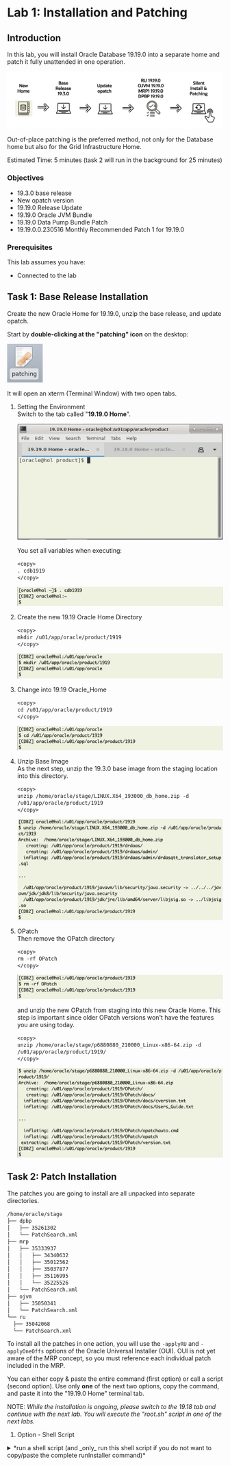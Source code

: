 # Lab 1: Installation and Patching

## Introduction 

In this lab, you will install Oracle Database 19.19.0 into a separate home and patch it fully unattended in one operation. 

![Process flow lab 2](./images/lab2-process-flow.png " ")

Out-of-place patching is the preferred method, not only for the Database home but also for the Grid Infrastructure Home.

Estimated Time: 5 minutes (task 2 will run in the background for 25 minutes)

### Objectives

* 19.3.0 base release
* New opatch version
* 19.19.0 Release Update
* 19.19.0 Oracle JVM Bundle
* 19.19.0 Data Pump Bundle Patch
* 19.19.0.0.230516 Monthly Recommended Patch 1 for 19.19.0

### Prerequisites

This lab assumes you have:

- Connected to the lab



## Task 1: Base Release Installation
Create the new Oracle Home for 19.19.0, unzip the base release, and update opatch. 

Start by **double-clicking at the "patching" icon** on the desktop:

![Screenshot of the Linux Hands On Lab Terminal icon](./images/patching-icon.png " ")

It will open an xterm (Terminal Window) with two open tabs.

1. Setting the Environment </br> 
Switch to the tab called "__19.19.0 Home__". 

    ![19.18 HOME tab](./images/19-19-home.png " ")

    You set all variables when executing: 

    ```
    <copy>
    . cdb1919
    </copy>
    ```

    ![Source target environment](./images/source-19-19-env.png " ")

2. Create the new 19.19 Oracle Home Directory

    ```
    <copy>
    mkdir /u01/app/oracle/product/1919
    </copy>
    ```

    ![create new directory 1919](./images/mkdir-target-1919.png " ")

3. Change into 19.19 Oracle_Home

    ```
    <copy>
    cd /u01/app/oracle/product/1919
    </copy>
    ```

    ![change into directory 1919](./images/cd-target-dir-1919.png " ")

4. Unzip Base Image </br>
As the next step, unzip the 19.3.0 base image from the staging location into this directory.

    ```
    <copy>
    unzip /home/oracle/stage/LINUX.X64_193000_db_home.zip -d /u01/app/oracle/product/1919
    </copy>
    ```

    ![unzip Oracle software](./images/unzip-oracle-software.png " ")

5. OPatch </br> 
Then remove the OPatch directory 

    ```
    <copy>
    rm -rf OPatch
    </copy>
    ```

    ![remove original opatch](./images/remove-opatch.png " ")

    and unzip the new OPatch from staging into this new Oracle Home. This step is important since older OPatch versions won't have the features you are using today.

    ```
    <copy>
    unzip /home/oracle/stage/p6880880_210000_Linux-x86-64.zip -d /u01/app/oracle/product/1919/
    </copy>
    ```

    ![unzip new opatch](./images/unzip-opatch-software.png " ")


## Task 2: Patch Installation

The patches you are going to install are all unpacked into separate directories.

  ``` text
/home/oracle/stage
├── dpbp
│   ├── 35261302
│   └── PatchSearch.xml
├── mrp
│   ├── 35333937
│   │   ├── 34340632
│   │   ├── 35012562
│   │   ├── 35037877
│   │   ├── 35116995
│   │   └── 35225526
│   └── PatchSearch.xml
├── ojvm
│   ├── 35050341
│   └── PatchSearch.xml
└── ru
    ├── 35042068
    └── PatchSearch.xml
  ```


To install all the patches in one action, you will use the `-applyRU` and `-applyOneOffs` options of the Oracle Universal Installer (OUI). OUI is not yet aware of the MRP concept, so you must reference each individual patch included in the MRP.

You can either copy & paste the entire command (first option) or call a script (second option). Use only __one__ of the next two options, copy the command, and paste it into the "19.19.0 Home" terminal tab.

NOTE: *While the installation is ongoing, please switch to the 19.18 tab and continue with the next lab. You will execute the "root.sh" script in one of the next labs.*

1. Option - Shell Script

<details>
  <summary>*run a shell script (and _only_ run this shell script if you do not want to copy/paste the complete runInstaller command)*</summary>
```text
    First, examine the script.

    <copy>
    cat /home/oracle/patch/install_patch.sh
    </copy>

    Then execute the script.

    ```
    <copy>
    sh /home/oracle/patch/install_patch.sh
    </copy>
    ```

<details>
 <summary>*Click to see the output*</summary>
  [CDB2] oracle@hol:/u01/app/oracle/product/1919
  $ ./runInstaller -applyRU /home/oracle/stage/ru/35042068  \
  >  -applyOneOffs /home/oracle/stage/ojvm/35050341,/home/oracle/stage/dpbp/35261302,/home/oracle/stage/mrp/35333937/34340632,/home/oracle/stage/mrp/35333937/35012562,/home/oracle/stage/mrp/35333937/35037877,/home/oracle/stage/mrp/35333937/35116995,/home/oracle/stage/mrp/35333937/35225526 \
  >    -silent -ignorePrereqFailure -waitforcompletion \
  >     oracle.install.option=INSTALL_DB_SWONLY \
  >     UNIX_GROUP_NAME=oinstall \
  >     INVENTORY_LOCATION=/u01/app/oraInventory \
  >     ORACLE_HOME=/u01/app/oracle/product/1919 \
  >     ORACLE_BASE=/u01/app/oracle \
  >     oracle.install.db.InstallEdition=EE \
  >     oracle.install.db.OSDBA_GROUP=dba \
  >     oracle.install.db.OSOPER_GROUP=dba \
  >     oracle.install.db.OSBACKUPDBA_GROUP=dba \
  >     oracle.install.db.OSDGDBA_GROUP=dba \
  >     oracle.install.db.OSKMDBA_GROUP=dba \
  >     oracle.install.db.OSRACDBA_GROUP=dba \
  >     SECURITY_UPDATES_VIA_MYORACLESUPPORT=false \
  >     DECLINE_SECURITY_UPDATES=true
  
  Preparing the home to patch...
  Applying the patch /home/oracle/stage/ru/35042068...
  Successfully applied the patch.
  Applying the patch /home/oracle/stage/ojvm/35050341...
  Successfully applied the patch.
  Applying the patch /home/oracle/stage/dpbp/35261302...
  Successfully applied the patch.
  Applying the patch /home/oracle/stage/mrp/35333937/34340632...
  Successfully applied the patch.
  Applying the patch /home/oracle/stage/mrp/35333937/35012562...
  Successfully applied the patch.
  Applying the patch /home/oracle/stage/mrp/35333937/35037877...
  Successfully applied the patch.
  Applying the patch /home/oracle/stage/mrp/35333937/35116995...
  Successfully applied the patch.
  Applying the patch /home/oracle/stage/mrp/35333937/35225526...
  Successfully applied the patch.
  The log can be found at: /u01/app/oraInventory/logs/InstallActions2023-06-29_12-40-26PM/installerPatchActions_2023-06-29_12-40-26PM.log
  Launching Oracle Database Setup Wizard...
  
  The response file for this session can be found at:
  /u01/app/oracle/product/1919/install/response/db_2023-06-29_12-40-26PM.rsp
  
  You can find the log of this install session at:
   /u01/app/oraInventory/logs/InstallActions2023-06-29_12-40-26PM/installActions2023-06-29_12-40-26PM.log
  
  As a root user, execute the following script(s):
   1. /u01/app/oracle/product/1919/root.sh
  
  Execute /u01/app/oracle/product/1919/root.sh on the following nodes:
   [hol]
  
  
  Successfully Setup Software.
  [CDB2] oracle@hol:/u01/app/oracle/product/1919
  $
</details>

```
</details>


2. Option - use runInstaller (only execute runInstaller if you didn't execute the shell script)
```
<copy>
./runInstaller -applyRU /home/oracle/stage/ru/35042068  \
-applyOneOffs /home/oracle/stage/ojvm/35050341,/home/oracle/stage/dpbp/35261302,/home/oracle/stage/mrp/35333937/34340632,/home/oracle/stage/mrp/35333937/35012562,/home/oracle/stage/mrp/35333937/35037877,/home/oracle/stage/mrp/35333937/35116995,/home/oracle/stage/mrp/35333937/35225526 \
  -silent -ignorePrereqFailure -waitforcompletion \
   oracle.install.option=INSTALL_DB_SWONLY \
   UNIX_GROUP_NAME=oinstall \
   INVENTORY_LOCATION=/u01/app/oraInventory \
   ORACLE_HOME=/u01/app/oracle/product/1919 \
   ORACLE_BASE=/u01/app/oracle \
   oracle.install.db.InstallEdition=EE \
   oracle.install.db.OSDBA_GROUP=dba \
   oracle.install.db.OSOPER_GROUP=dba \
   oracle.install.db.OSBACKUPDBA_GROUP=dba \
   oracle.install.db.OSDGDBA_GROUP=dba \
   oracle.install.db.OSKMDBA_GROUP=dba \
   oracle.install.db.OSRACDBA_GROUP=dba \
   SECURITY_UPDATES_VIA_MYORACLESUPPORT=false \
   DECLINE_SECURITY_UPDATES=true
</copy>
```
![runInstaller output ](./images/run-installer-output.png " ")

Installing the patches takes about ten minutes. While the patch install is ongoing *proceed to the next lab*. You get back to this session at the end of the following lab. 

## Acknowledgments
* **Author** - Mike Dietrich 
* **Contributors** Klaus Gronau, Daniel Overby Hansen  
* **Last Updated By/Date** - Klaus Gronau, June 2023